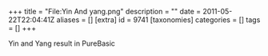 +++
title = "File:Yin And yang.png"
description = ""
date = 2011-05-22T22:04:41Z
aliases = []
[extra]
id = 9741
[taxonomies]
categories = []
tags = []
+++

Yin and Yang result in PureBasic
